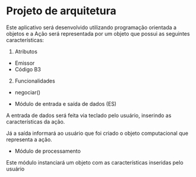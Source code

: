 # Projeto de arquitetura

Este aplicativo será desenvolvido utilizando programação orientada a objetos e a Ação será representada por um objeto que possui as seguintes características:

1. Atributos

- Emissor
- Código B3

2. Funcionalidades

- negociar() 



- Módulo de entrada e saída de dados (ES)

A entrada de dados será feita via teclado pelo usuário, inserindo as características da ação.

Já a saída informará ao usuário que foi criado o objeto computacional que representa a ação.


- Módulo de processamento

Este módulo instanciará um objeto com as características inseridas pelo usuário

